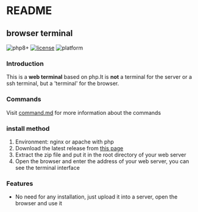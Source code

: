 # README

## browser terminal

![php8+](https://img.shields.io/badge/PHP-any_version-green) [![license](https://img.shields.io/badge/license-Apache-blue)](https://github.com/hanyixuanten/browser-terminal/blob/main/LICENSE) ![platform](https://img.shields.io/badge/platform-android|ios|windows|macos|linux-lightgrey.svg)

### Introduction

This is a **web terminal** based on php.It is **not** a terminal for the server or a ssh terminal, but a 'terminal' for the browser.

### Commands

Visit [command.md](https://github.com/hanyixuanten/browser-terminal/blob/main/commands.md) for more information about the commands

### install method

1. Environment: nginx or apache with php
2. Download the latest release from [this page](https://github.com/hanyixuanten/indexpage/releases)
3. Extract the zip file and put it in the root directory of your web server
4. Open the browser and enter the address of your web server, you can see the terminal interface

### Features

- No need for any installation, just upload it into a server, open the browser and use it
